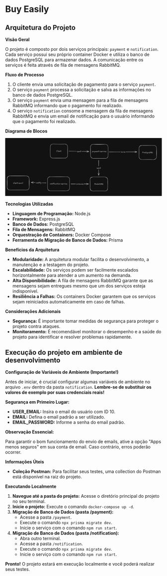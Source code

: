 # Buy Easily

## Arquitetura do Projeto

**Visão Geral**

O projeto é composto por dois serviços principais: `payment` e `notification`. Cada serviço possui seu próprio container Docker e utiliza o banco de dados PostgreSQL para armazenar dados. A comunicação entre os serviços é feita através de fila de mensagens RabbitMQ.

**Fluxo de Processo**

1. O cliente envia uma solicitação de pagamento para o serviço `payment`.
2. O serviço `payment` processa a solicitação e salva as informações no banco de dados PostgreSQL.
3. O serviço `payment` envia uma mensagem para a fila de mensagens RabbitMQ informando que o pagamento foi realizado.
4. O serviço `notification` consome a mensagem da fila de mensagens RabbitMQ e envia um email de notificação para o usuário informando que o pagamento foi realizado.

**Diagrama de Blocos**

![Arquitetura do Projeto](.github/arch.png)

**Tecnologias Utilizadas**

* **Linguagem de Programação:** Node.js
* **Framework:** Express.js
* **Banco de Dados:** PostgreSQL
* **Fila de Mensagens:** RabbitMQ
* **Orquestração de Containers:** Docker Compose
* **Ferramenta de Migração de Banco de Dados:** Prisma

**Benefícios da Arquitetura**

* **Modularidade:** A arquitetura modular facilita o desenvolvimento, a manutenção e a testagem do projeto.
* **Escalabilidade:** Os serviços podem ser facilmente escalados horizontalmente para atender a um aumento na demanda.
* **Alta Disponibilidade:** A fila de mensagens RabbitMQ garante que as mensagens sejam entregues mesmo que um dos serviços esteja indisponível.
* **Resiliência a Falhas:** Os containers Docker garantem que os serviços sejam reiniciados automaticamente em caso de falhas.

**Considerações Adicionais**

* **Segurança:** É importante tomar medidas de segurança para proteger o projeto contra ataques.
* **Monitoramento:** É recomendável monitorar o desempenho e a saúde do projeto para identificar e resolver problemas rapidamente.

## Execução do projeto em ambiente de desenvolvimento

**Configuração de Variáveis de Ambiente (Importante!)**

Antes de iniciar, é crucial configurar algumas variáveis de ambiente no arquivo `.env` dentro da pasta `notification`. **Lembre-se de substituir os valores de exemplo por suas credenciais reais!**

**Segurança em Primeiro Lugar:**

* **USER_EMAIL:** Insira o email do usuário com ID 10.
* **EMAIL:** Defina o email padrão a ser utilizado.
* **EMAIL_PASSWORD:** Informe a senha do email padrão.

**Observação Essencial:**

Para garantir o bom funcionamento do envio de emails, ative a opção "Apps menos seguros" em sua conta de email. Caso contrário, erros poderão ocorrer.

**Informações Úteis**

* **Coleção Postman:** Para facilitar seus testes, uma collection do Postman está disponível na raiz do projeto.

**Executando Localmente**

1. **Navegue até a pasta do projeto:** Acesse o diretório principal do projeto no seu terminal.
2. **Inicie o projeto:** Execute o comando `docker-compose up -d`.
3. **Migração de Banco de Dados (pasta /payment):**
    * Acesse a pasta `/payment`.
    * Execute o comando `npx prisma migrate dev`.
    * Inicie o serviço com o comando `npm run start`.
4. **Migração de Banco de Dados (pasta /notification):**
    * Abra outro terminal.
    * Acesse a pasta `/notification`.
    * Execute o comando `npx prisma migrate dev`.
    * Inicie o serviço com o comando `npm run start`.

**Pronto!** O projeto estará em execução localmente e você poderá realizar seus testes.
